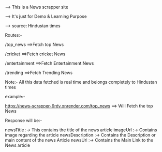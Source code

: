--> This is a News scrapper site 

--> It's just for Demo & Learning Purpose 

--> source: Hindustan times

Routes:-

/top_news ==>Fetch top News 

/cricket ==>Fetch cricket News

/entertainment ==>Fetch Entertainment News

/trending  ==>Fetch Trending News

Note:-
All this data fetched is real time and belongs completely to Hindustan times

example:-

https://news-scrapper-6rdv.onrender.com/top_news  ==> Will Fetch the top News 

Response will be:-

newsTitle :-> This contains the title of the news article
imageUrl  :-> Contains image regarding the article
newsDescription :-> Contains the Description or main content of the news Article
newsUrl :-> Contains the Main Link to the News article
